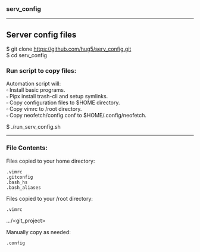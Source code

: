 ### serv_config

----------------------------------------------

## Server config files

$ git clone https://github.com/hug5/serv_config.git  
$ cd serv_config

### Run script to copy files:

Automation script will:  
▫ Install basic programs.  
▫ Pipx install trash-cli and setup symlinks.  
▫ Copy configuration files to \$HOME directory.  
▫ Copy vimrc to /root directory.  
▫ Copy neofetch/config.conf to \$HOME/.config/neofetch.  

$ ./run_serv_config.sh  

----------------------------------------------

### File Contents:

Files copied to your home directory:
```
.vimrc  
.gitconfig  
.bash_hs  
.bash_aliases  
```
Files copied to your /root directory:
```
.vimrc  
```

.../<git_project>
    
Manually copy as needed:
```
.config
```
